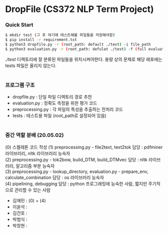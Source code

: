 # DropFile (CS372 NLP Term Project)


### Quick Start

```bash
$ mkdir test (그 후 여기에 테스트해볼 파일들을 저장해야함)
$ pip install -r requirement.txt
$ python3 dropfile.py -r (root_path: default ./test) -i file_path
$ python3 evaluation.py -r (root_path: defulat ./test) -f (full evaluation)
```
*./test* 디렉토리에 잘 분류된 파일들을 위치시켜야한다. 용량 상의 문제로 해당 레포에는 tests 파일은 올리지 않는다.  
&nbsp;


### 프로그램 구조
- dropfile.py : 단일 파일 디렉토리 경로 추천
- evaluation.py : 정확도 측정을 위한 평가 코드
- preprocessing.py : 각 파일의 특성을 추출하는 전처리 코드
- tests : 테스트용 파일 (root_path로 설정되어 있음)  
&nbsp;  
   
### 중간 역할 분배 (20.05.02)
(0) 스켈레톤 코드 작성
(1) preprocessing.py - file2text, text2tok 담당 : pdfminer 라이브러리, nltk 라이브러리 능숙자  
(2) preprocessing.py - tok2bow, build_DTM, build_DTMvec 담당 : nltk 라이브러리, 알고리즘 부분 능숙자  
(3) preprocessing.py - lookup_directory, evaluation.py - prepare_env, calculate_combination 담당 : os 라이브러리 능숙자  
(4) pipelining, debugging 담당 : python 프로그래밍에 능숙한 사람, 짧지만 주기적으로 관리할 수 있는 사람

- 김재민 : (0) + (4)
- 이윤석 : 
- 김건호 : 
- 박범식 : 
- 박창현 : 